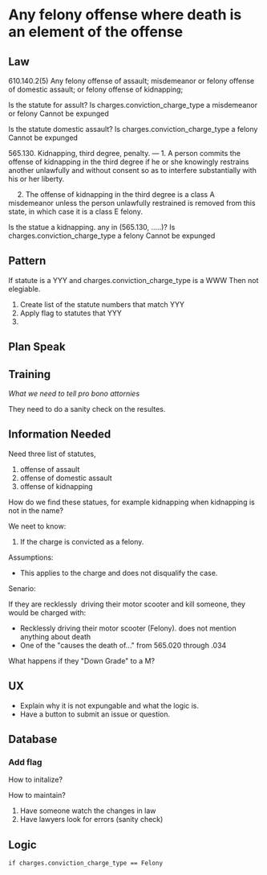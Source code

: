 # Any felony offense where death is an element of the offense

## Law

610.140.2(5)  Any felony offense of assault; misdemeanor or felony offense of domestic assault; or felony offense of kidnapping;

Is the statute for assult?
   Is charges.conviction_charge_type a misdemeanor or felony
       Cannot be expunged

Is the statute domestic assault?
   Is charges.conviction_charge_type a felony
       Cannot be expunged
       
       
       
565.130.  Kidnapping, third degree, penalty. — 1.  A person commits the offense of kidnapping in the third degree if he or she knowingly restrains another unlawfully and without consent so as to interfere substantially with his or her liberty.

  2.  The offense of kidnapping in the third degree is a class A misdemeanor unless the person unlawfully restrained is removed from this state, in which case it is a class E felony.


Is the statue a kidnapping. any in  (565.130, .....)?
   Is charges.conviction_charge_type a felony
       Cannot be expunged
       
       
## Pattern

If statute is a YYY
and charges.conviction_charge_type is a WWW
Then not elegiable.

1. Create list of the statute numbers that match YYY
2. Apply flag to statutes that YYY
3. 

## Plan Speak

## Training

*What we need to tell pro bono attornies* 

They need to do a sanity check on the resultes.


## Information Needed

Need three list of statutes,  

1. offense of assault
2. offense of domestic assault
3. offense of kidnapping

How do we find these statues, for example kidnapping when kidnapping is not in the name?



We neet to know:

1. If the charge is convicted as a felony.


Assumptions:

* This applies to the charge and does not disqualify the case.
  
Senario:

If they are recklessly  driving their motor scooter and kill someone, they would be charged with:
* Recklessly driving their motor scooter (Felony). does not mention anything about death
* One of the "causes the death of..." from 565.020 through .034

What happens if they "Down Grade" to a M?


## UX

* Explain why it is not expungable and what the logic is.
* Have a button to submit an issue or question.


## Database




### Add  flag



How to initalize?



How to maintain?

1. Have someone watch the changes in law
2. Have lawyers look for errors (sanity check)

## Logic

```
if charges.conviction_charge_type == Felony

```

